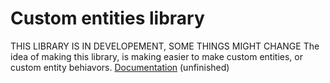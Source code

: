# Custom entities library
THIS LIBRARY IS IN DEVELOPEMENT, SOME THINGS MIGHT CHANGE
The idea of making this library, is making easier to make custom entities, or custom entity behiavors.
[Documentation](https://github.com/estebanfer/Custom-Entities-lib/blob/master/custom_entities.lua) (unfinished)